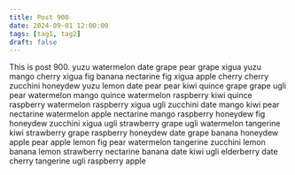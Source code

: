 ```yaml
---
title: Post 900
date: 2024-09-01 12:00:00
tags: [tag1, tag2]
draft: false
---
```

This is post 900.
yuzu
watermelon
date
grape
pear
grape
xigua
yuzu
mango
cherry
xigua
fig
banana
nectarine
fig
xigua
apple
cherry
cherry
zucchini
honeydew
yuzu
lemon
date
pear
pear
kiwi
quince
grape
grape
ugli
pear
watermelon
mango
quince
watermelon
raspberry
kiwi
quince
raspberry
watermelon
raspberry
xigua
ugli
zucchini
date
mango
kiwi
pear
nectarine
watermelon
apple
nectarine
mango
raspberry
honeydew
fig
honeydew
zucchini
xigua
ugli
strawberry
grape
ugli
watermelon
tangerine
kiwi
strawberry
grape
raspberry
honeydew
date
grape
banana
honeydew
apple
pear
apple
lemon
fig
pear
watermelon
tangerine
zucchini
lemon
banana
lemon
strawberry
nectarine
banana
date
kiwi
ugli
elderberry
date
cherry
tangerine
ugli
raspberry
apple
